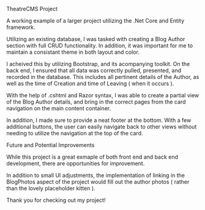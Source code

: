 TheatreCMS Project

A working example of a larger project utilizing the .Net Core and Entity framework. 

Utilizing an existing database, I was tasked with creating a Blog Author section with full CRUD functionality. In addition, it was important for me to maintain a consistant theme in both layout and color.

I acheived this by utilizing Bootstrap, and its acompanying toolkit. On the back end, I ensured that all data was correctly pulled, presented, and recorded in the database. This includes all pertinent details of the Author, as well as the time of Creation and time of Leaving ( when it occurs ).

 With the help of .cshtml and Razor syntax, I was able to create a partial view of the Blog Author details, and bring in the correct pages from the card navigation on the main content container.

In addition, I made sure to provide a neat footer at the bottom. With a few additional buttons, the user can easily navigate back to other views without needing to utilize the navigation at the top of the card. 


Future and Potential Improvements

While this project is a great exmaple of both front end and back end development, there are opportunities for improvement.

In addition to small UI adjustments, the implementation of linking in the BlogPhotos aspect of the project would fill out the author photos ( rather than the lovely placeholder kitten ). 


Thank you for checking out my project!




